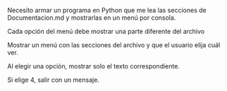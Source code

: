 Necesito armar un programa en Python que me lea las secciones de Documentacion.md y mostrarlas en un menú por consola.

Cada opción del menú debe mostrar una parte diferente del archivo

Mostrar un menú con las secciones del archivo y que el usuario elija cuál ver.

Al elegir una opción, mostrar solo el texto correspondiente.

Si elige 4, salir con un mensaje.